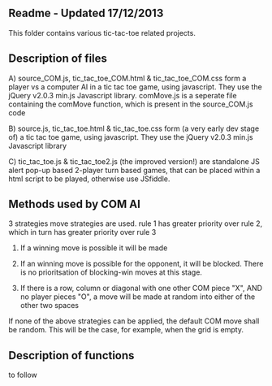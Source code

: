 Readme - Updated 17/12/2013
----------------------------

This folder contains various tic-tac-toe related projects.  

Description of files
---------------------

A) source_COM.js, tic_tac_toe_COM.html & tic_tac_toe_COM.css form a player vs a computer AI  in a tic tac toe game, using javascript.
They use the jQuery v2.0.3 min.js Javascript library. 
comMove.js is a seperate file containing the comMove function, which is present in the source_COM.js code 

B) source.js, tic_tac_toe.html & tic_tac_toe.css form (a very early dev stage of)  a tic tac toe game, using javascript.
They use the jQuery v2.0.3 min.js Javascript library 

C) tic_tac_toe.js & tic_tac_toe2.js (the improved version!) are standalone JS alert pop-up based 2-player turn based games, that can be placed within a html script to be played, otherwise use JSfiddle.


Methods used by COM AI
----------------------------------
3 strategies move strategies are used.  rule 1 has greater priority over rule 2, which in turn has greater priority over rule 3

1)  If a winning move is possible it will be made

2)  If an winning move is possible for the opponent, it will be blocked.  There is no prioritsation of blocking-win moves at this stage.

3)  If there is a row, column or diagonal with one other COM piece "X", AND no player pieces "O", a move will be made at random into either of the other two spaces

If none of the above strategies can be applied, the default COM move shall be random.  This will be the case, for example, when the grid is empty.

Description of functions
----------------------------------
to follow
